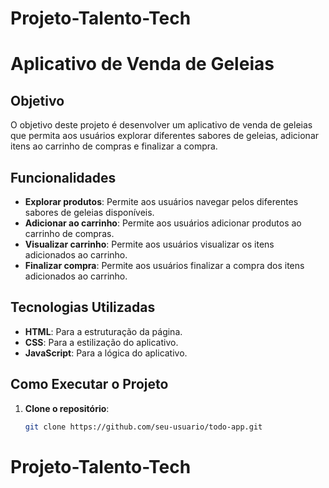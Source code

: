 # Projeto-Talento-Tech

# Aplicativo de Venda de Geleias

## Objetivo
O objetivo deste projeto é desenvolver um aplicativo de venda de geleias que permita aos usuários explorar diferentes sabores de geleias, adicionar itens ao carrinho de compras e finalizar a compra.

## Funcionalidades
- **Explorar produtos**: Permite aos usuários navegar pelos diferentes sabores de geleias disponíveis.
- **Adicionar ao carrinho**: Permite aos usuários adicionar produtos ao carrinho de compras.
- **Visualizar carrinho**: Permite aos usuários visualizar os itens adicionados ao carrinho.
- **Finalizar compra**: Permite aos usuários finalizar a compra dos itens adicionados ao carrinho.

## Tecnologias Utilizadas
- **HTML**: Para a estruturação da página.
- **CSS**: Para a estilização do aplicativo.
- **JavaScript**: Para a lógica do aplicativo.

## Como Executar o Projeto

1. **Clone o repositório**:
   ```bash
   git clone https://github.com/seu-usuario/todo-app.git

# Projeto-Talento-Tech


